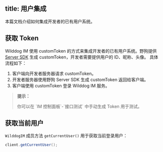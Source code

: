 title: 用户集成
---

本篇文档介绍如何集成开发者的已有用户系统。


## 获取 Token

Wilddog IM 使用 customToken 的方式来集成开发者的已有用户系统。野狗提供 [Server SDK](/auth/Server/introduction.html) 生成 customToken，开发者需要提供用户的 ID、昵称、头像。
具体流程如下：
1. 客户端向开发者服务器请求 customToken。
2. 开发者服务器使用野狗 Server SDK 生成 customToken 返回给客户端。
3. 客户端使用 customToken 登录 Wilddog IM 服务。

<blockquote class="notice">
  <p><strong>提示：</strong></p>
  你可以在 `IM 控制面板`-`接口测试` 中手动生成 Token 用于测试。
</blockquote>

	
## 获取当前用户

`WilddogIM` 成员方法 `getCurrentUser()` 用于获取当前登录用户：

```java
client.getCurrentUser();

```


 
 
 
